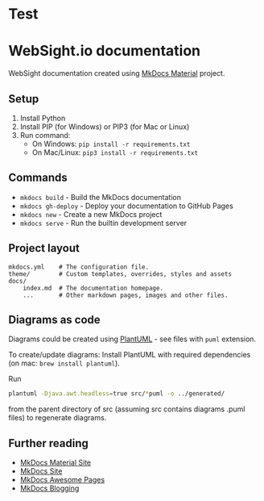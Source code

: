 # Test

# WebSight.io documentation
WebSight documentation created using [MkDocs Material](https://squidfunk.github.io/mkdocs-material/getting-started/) project.

## Setup
1. Install Python
2. Install PIP (for Windows) or PIP3 (for Mac or Linux)
3. Run command:  
   * On Windows: `pip install -r requirements.txt`
   * On Mac/Linux: `pip3 install -r requirements.txt`

## Commands
* `mkdocs build`      - Build the MkDocs documentation
* `mkdocs gh-deploy`  - Deploy your documentation to GitHub Pages
* `mkdocs new`        - Create a new MkDocs project
* `mkdocs serve`      - Run the builtin development server

## Project layout
    mkdocs.yml    # The configuration file.
    theme/        # Custom templates, overrides, styles and assets
    docs/
        index.md  # The documentation homepage.
        ...       # Other markdown pages, images and other files.

## Diagrams as code
Diagrams could be created using [PlantUML](https://plantuml.com) - see files with `puml` extension.

To create/update diagrams:
Install PlantUML with required dependencies (on mac: `brew install plantuml`).

Run
```bash
plantuml -Djava.awt.headless=true src/*puml -o ../generated/
```

from the parent directory of src (assuming src contains diagrams .puml files) to regenerate diagrams.

## Further reading
- [MkDocs Material Site](https://squidfunk.github.io/mkdocs-material/getting-started/)
- [MkDocs Site](https://www.mkdocs.org)
- [MkDocs Awesome Pages](https://github.com/lukasgeiter/mkdocs-awesome-pages-plugin)
- [MkDocs Blogging](https://liang2kl.codes/mkdocs-blogging-plugin/)
